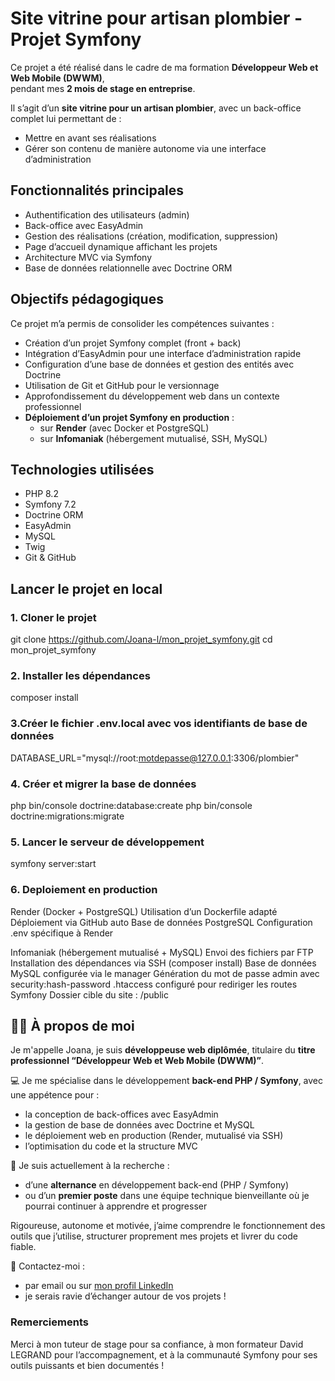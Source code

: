 #  Site vitrine pour artisan plombier - Projet Symfony

Ce projet a été réalisé dans le cadre de ma formation **Développeur Web et Web Mobile (DWWM)**,  
pendant mes **2 mois de stage en entreprise**.

Il s’agit d’un **site vitrine pour un artisan plombier**, avec un back-office complet lui permettant de :
- Mettre en avant ses réalisations
- Gérer son contenu de manière autonome via une interface d’administration



## Fonctionnalités principales

- Authentification des utilisateurs (admin)
- Back-office avec EasyAdmin
- Gestion des réalisations (création, modification, suppression)
- Page d’accueil dynamique affichant les projets
- Architecture MVC via Symfony
- Base de données relationnelle avec Doctrine ORM



##  Objectifs pédagogiques

Ce projet m’a permis de consolider les compétences suivantes :
- Création d’un projet Symfony complet (front + back)
- Intégration d’EasyAdmin pour une interface d’administration rapide
- Configuration d’une base de données et gestion des entités avec Doctrine
- Utilisation de Git et GitHub pour le versionnage
- Approfondissement du développement web dans un contexte professionnel
- **Déploiement d’un projet Symfony en production** :
  - sur **Render** (avec Docker et PostgreSQL)
  - sur **Infomaniak** (hébergement mutualisé, SSH, MySQL)


## Technologies utilisées

- PHP 8.2
- Symfony 7.2
- Doctrine ORM
- EasyAdmin
- MySQL
- Twig
- Git & GitHub



## Lancer le projet en local

### 1. Cloner le projet

git clone https://github.com/Joana-l/mon_projet_symfony.git
cd mon_projet_symfony

### 2. Installer les dépendances

composer install

### 3.Créer le fichier .env.local avec vos identifiants de base de données

DATABASE_URL="mysql://root:motdepasse@127.0.0.1:3306/plombier"

### 4. Créer et migrer la base de données

php bin/console doctrine:database:create
php bin/console doctrine:migrations:migrate

### 5. Lancer le serveur de développement

symfony server:start

### 6. Deploiement en production
Render (Docker + PostgreSQL)
Utilisation d’un Dockerfile adapté
Déploiement via GitHub auto
Base de données PostgreSQL 
Configuration .env spécifique à Render

Infomaniak (hébergement mutualisé + MySQL)
Envoi des fichiers par FTP
Installation des dépendances via SSH (composer install)
Base de données MySQL configurée via le manager
Génération du mot de passe admin avec security:hash-password
.htaccess configuré pour rediriger les routes Symfony
Dossier cible du site : /public

## 🙋‍♀️ À propos de moi

Je m'appelle Joana, je suis **développeuse web diplômée**, titulaire du **titre professionnel “Développeur Web et Web Mobile (DWWM)”**.

💻 Je me spécialise dans le développement **back-end PHP / Symfony**, avec une appétence pour :
- la conception de back-offices avec EasyAdmin
- la gestion de base de données avec Doctrine et MySQL
- le déploiement web en production (Render, mutualisé via SSH)
- l’optimisation du code et la structure MVC

🎯 Je suis actuellement à la recherche :
- d’une **alternance** en développement back-end (PHP / Symfony)
- ou d’un **premier poste** dans une équipe technique bienveillante où je pourrai continuer à apprendre et progresser

Rigoureuse, autonome et motivée, j’aime comprendre le fonctionnement des outils que j’utilise, structurer proprement mes projets et livrer du code fiable.

📧 Contactez-moi :
- par email ou sur [mon profil LinkedIn](https://www.linkedin.com/in/joana-laffitte-069415319/)
- je serais ravie d’échanger autour de vos projets !

### Remerciements

Merci à mon tuteur de stage pour sa confiance,
à mon formateur David LEGRAND pour l’accompagnement,
et à la communauté Symfony pour ses outils puissants et bien documentés !
